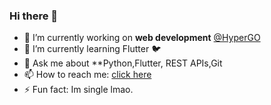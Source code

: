 ### Hi there 👋

<!--
**Aman-zishan/Aman-zishan** is a ✨ _special_ ✨ repository because its `README.md` (this file) appears on your GitHub profile.-->


- 🔭 I’m currently working on **web development** [@HyperGO](https://www.hypergo.in)
- 🌱 I’m currently learning Flutter :bird:
- 💬 Ask me about **Python,Flutter, REST APIs,Git
- 📫 How to reach me: [click here](https://www.amanzishan.me)
- ⚡ Fun fact: Im single lmao.


